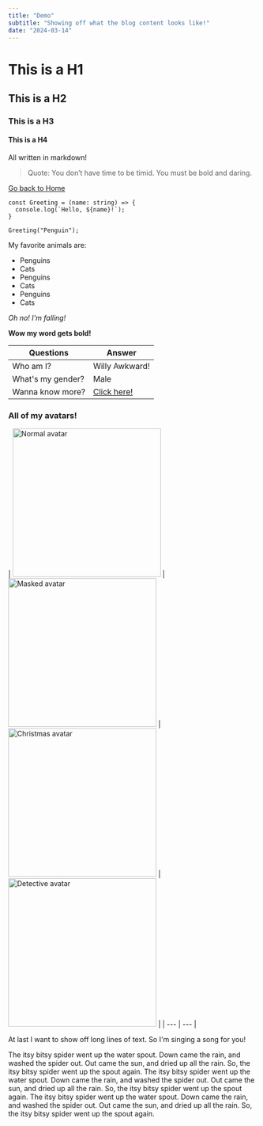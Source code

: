 ```yaml
---
title: "Demo"
subtitle: "Showing off what the blog content looks like!"
date: "2024-03-14"
---
```


# This is a H1
## This is a H2
### This is a H3
#### This is a H4

All written in markdown!

> Quote: You don’t have time to be timid. You must be bold and daring.

[Go back to Home](/)


```tsx
const Greeting = (name: string) => {
  console.log(`Hello, ${name}!`);
}

Greeting("Penguin");
```

My favorite animals are:
- Penguins
- Cats
- Penguins
- Cats
- Penguins
- Cats


*Oh no! I'm falling!*

**Wow my word gets bold!**

| Questions | Answer |
| --- | --- |
| Who am I? | Willy Awkward! |
| What's my gender? | Male |
| Wanna know more? | [Click here!](/about) |

### All of my avatars!
| <img src="/avatars/normal.jpg" alt="Normal avatar" title="Normal avatar" width="300" height="300">  | <img src="/avatars/masked.jpg" alt="Masked avatar" title="Masked avatar" width="300" height="300"> | <img src="/avatars/christmas.jpg" alt="Christmas avatar" title="Ahh... So Cold!" width="300" height="300"> | <img src="/avatars/detective.jpg" alt="Detective avatar" title="Why are you looking at me?" width="300" height="300"> |
| --- | --- |

At last I want to show off long lines of text. So I'm singing a song for you!

The itsy bitsy spider went up the water spout. Down came the rain, and washed the spider out. Out came the sun, and dried up all the rain. So, the itsy bitsy spider went up the spout again. The itsy bitsy spider went up the water spout. Down came the rain, and washed the spider out. Out came the sun, and dried up all the rain. So, the itsy bitsy spider went up the spout again. The itsy bitsy spider went up the water spout. Down came the rain, and washed the spider out. Out came the sun, and dried up all the rain. So, the itsy bitsy spider went up the spout again.